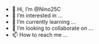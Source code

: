- 👋 Hi, I’m @Nino25C
- 👀 I’m interested in ...
- 🌱 I’m currently learning ...
- 💞️ I’m looking to collaborate on ...
- 📫 How to reach me ...

<!---
Nino25C/Nino25C is a ✨ special ✨ repository because its `README.md` (this file) appears on your GitHub profile.
You can click the Preview link to take a look at your changes.
--->
